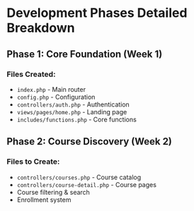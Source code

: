 # Development Phases Detailed Breakdown

## Phase 1: Core Foundation (Week 1)
### Files Created:
- `index.php` - Main router
- `config.php` - Configuration
- `controllers/auth.php` - Authentication
- `views/pages/home.php` - Landing page
- `includes/functions.php` - Core functions

## Phase 2: Course Discovery (Week 2)  
### Files to Create:
- `controllers/courses.php` - Course catalog
- `controllers/course-detail.php` - Course pages
- Course filtering & search
- Enrollment system

